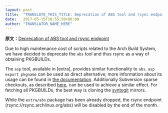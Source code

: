 ```yaml
---
layout: post
title:  "TRANSLATE_THIS_TITLE: Deprecation of ABS tool and rsync endpoint"
date:   2017-05-15T10:55:50+00:00
author: "TRANSLATOR_NAME_HERE"
---
```


**原文：**[Deprecation of ABS tool and rsync endpoint](https://www.archlinux.org/news/deprecation-of-abs/)

<p>Due to high maintenance cost of scripts related to the Arch Build
System, we have decided to deprecate the <code>abs</code> tool and thus rsync
as a way of obtaining PKGBUILDs.</p>
<p>The <code>asp</code> tool, available in [extra], provides similar functionality to
<code>abs</code>.  <code>asp export pkgname</code> can be used as direct alternative; more
information about its usage can be found in <a href="https://github.com/falconindy/asp/blob/master/man/asp.1.txt">the documentation</a>.
Additionally Subversion sparse checkouts, as described <a href="https://www.archlinux.org/svn/">here</a>, can
be used to achieve a similar effect.  For fetching all PKGBUILDs, the
best way is cloning the <a href="https://git.archlinux.org/svntogit/">svntogit</a> mirrors.</p>
<p>While the <code>extra/abs</code> package has been already dropped, the rsync
endpoint (rsync://rsync.archlinux.org/abs) will be disabled by the end
of the month.</p>
